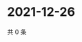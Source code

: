 # 2021-12-26

共 0 条

<!-- BEGIN WEIBO -->
<!-- 最后更新时间 Sun Dec 26 2021 11:17:20 GMT+0800 (China Standard Time) -->

<!-- END WEIBO -->
